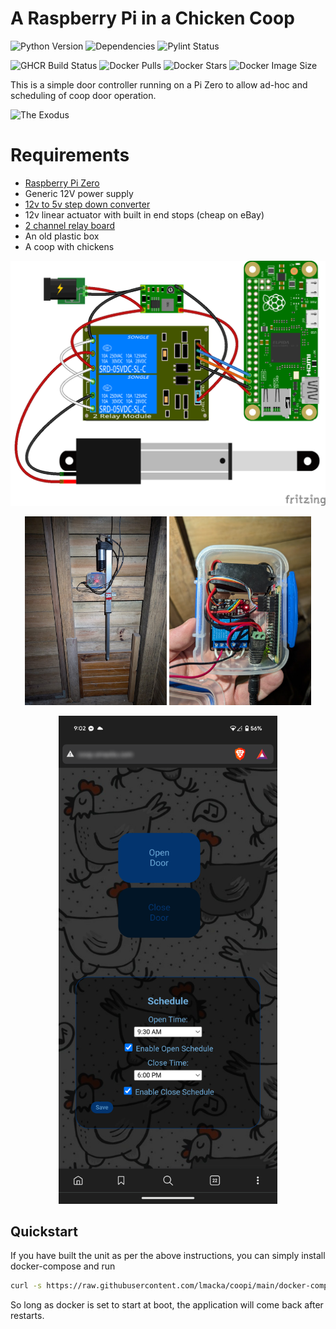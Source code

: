 # A Raspberry Pi in a Chicken Coop

![Python Version](https://img.shields.io/badge/python-3.11-blue)
![Dependencies](https://img.shields.io/librariesio/github/lmacka/coopi)
![Pylint Status](https://github.com/lmacka/coopi/actions/workflows/pylint.yml/badge.svg)

![GHCR Build Status](https://github.com/lmacka/coopi/actions/workflows/ghcr-build.yml/badge.svg)
![Docker Pulls](https://img.shields.io/docker/pulls/lmacka/coopi)
![Docker Stars](https://img.shields.io/docker/stars/lmacka/coopi)
![Docker Image Size](https://img.shields.io/docker/image-size/lmacka/coopi/latest)


This is a simple door controller running on a Pi Zero to allow ad-hoc and scheduling of coop door operation.

![The Exodus](doc/img/the_exodus.gif)


# Requirements
 - [Raspberry Pi Zero](https://core-electronics.com.au/raspberry-pi-zero-w-wireless.html)
 - Generic 12V power supply
 - [12v to 5v step down converter](https://core-electronics.com.au/buck-converter-6-20v-to-5v-3a.html)
 - 12v linear actuator with built in end stops (cheap on eBay)
 - [2 channel relay board](https://core-electronics.com.au/5v-2-channel-relay-module-10a.html)
 - An old plastic box
 - A coop with chickens


![Circuit design](doc/img/sketch.png)

<p align="center">
  <a href="doc/img/door.jpg"><img src="doc/img/door.jpg" alt="Finished installation" width="45%"/></a>
  <a href="doc/img/controller.jpg"><img src="doc/img/controller.jpg" alt="Controller" width="45%"/></a>
</p>

<p align="center">
  <img src="doc/img/screenshot.png" alt="UI" style="width: 350px;"/>
</p>


## Quickstart
If you have built the unit as per the above instructions, you can simply install docker-compose and run
```bash
curl -s https://raw.githubusercontent.com/lmacka/coopi/main/docker-compose.yaml | docker-compose -f - up -d
```

So long as docker is set to start at boot, the application will come back after restarts.


